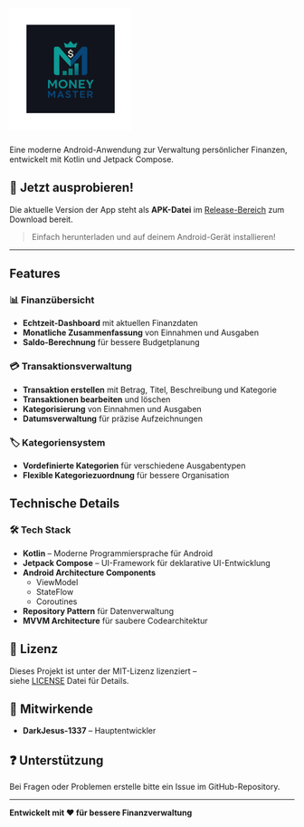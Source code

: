 # ![MoneyMaster](app/src/main/res/mipmap-xhdpi/ic_launcher_foreground.webp)

Eine moderne Android-Anwendung zur Verwaltung persönlicher Finanzen, entwickelt mit Kotlin und Jetpack Compose.

## 📱 Jetzt ausprobieren!

Die aktuelle Version der App steht als **APK-Datei** im [Release-Bereich](https://github.com/DarkJesus-1337/Money-Master/releases) zum Download bereit.  
> Einfach herunterladen und auf deinem Android-Gerät installieren!

---

## Features

### 📊 Finanzübersicht
- **Echtzeit-Dashboard** mit aktuellen Finanzdaten
- **Monatliche Zusammenfassung** von Einnahmen und Ausgaben
- **Saldo-Berechnung** für bessere Budgetplanung

### 💳 Transaktionsverwaltung
- **Transaktion erstellen** mit Betrag, Titel, Beschreibung und Kategorie
- **Transaktionen bearbeiten** und löschen
- **Kategorisierung** von Einnahmen und Ausgaben
- **Datumsverwaltung** für präzise Aufzeichnungen

### 🏷️ Kategoriensystem
- **Vordefinierte Kategorien** für verschiedene Ausgabentypen
- **Flexible Kategoriezuordnung** für bessere Organisation

## Technische Details

### 🛠️ Tech Stack
- **Kotlin** – Moderne Programmiersprache für Android
- **Jetpack Compose** – UI-Framework für deklarative UI-Entwicklung
- **Android Architecture Components**
  - ViewModel
  - StateFlow
  - Coroutines
- **Repository Pattern** für Datenverwaltung
- **MVVM Architecture** für saubere Codearchitektur

## 📄 Lizenz

Dieses Projekt ist unter der MIT-Lizenz lizenziert –  
siehe [LICENSE](LICENSE.md) Datei für Details.

## 👥 Mitwirkende

- **DarkJesus-1337** – Hauptentwickler

## ❓ Unterstützung

Bei Fragen oder Problemen erstelle bitte ein Issue im GitHub-Repository.

---

**Entwickelt mit ❤️ für bessere Finanzverwaltung**
